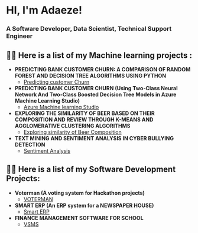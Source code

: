 <h1>HI, I'm Adaeze! <br/></h1><h3>A Software Developer, Data Scientist, Technical Support Engineer </h3>

<h2>👨‍💻 Here is a list of my Machine learning projects :</h2>

- <b>PREDICTING BANK CUSTOMER CHURN: A COMPARISON OF RANDOM FOREST AND DECISION TREE ALGORITHMS USING PYTHON </b>
  - [Predicting customer Churn](https://github.com/adaeze0/CustChurn)
- <b>PREDICTING BANK CUSTOMER CHURN (Using Two-Class Neural Network And Two-Class Boosted Decision Tree Models in Azure Machine Learning Studio)</b>
  - [Azure Machine learning Studio](https://github.com/joshmadakor1/4chan-Image-Analysis-Middleware-C964) 
- <b>EXPLORING THE SIMILARITY OF BEER BASED ON THEIR COMPOSITION AND REVIEW THROUGH K-MEANS AND AGGLOMERATIVE CLUSTERING ALGORITHMS</b>
  - [Exploring similarity of Beer Composition](https://github.com/joshmadakor1/Sentinel-Lab)
- <b>TEXT MINING AND SENTIMENT ANALYSIS IN CYBER BULLYING DETECTION</b>
  - [Sentiment Analysis](https://github.com/joshmadakor1/Sentinel-Lab)


<h2>👨‍💻 Here is a list of my Software Development Projects:</h2>

- <b>Voterman (A voting system for Hackathon projects)</b>
  - [VOTERMAN](https://github.com/joshmadakor1/Algorithms-Practice)
- <b>SMART ERP (An ERP system for a NEWSPAPER HOUSE)</b>
  - [Smart ERP](https://github.com/joshmadakor1/4chan-Image-Analysis-Middleware-C964)
- <b>FINANCE MANAGEMENT SOFTWARE FOR SCHOOL</b>
  - [VSMS](https://github.com/joshmadakor1/Sentinel-Lab)



